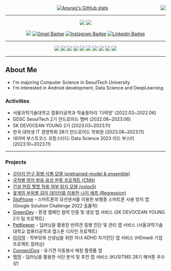 <!-- https://velog.io/@seondal/Github-Readme-%EA%BE%B8%EB%AF%B8%EA%B8%B0-%EC%B4%9D%EC%A0%95%EB%A6%AC#%EC%99%84%EC%84%B1 -->
<div align="center">
<img align="right" src="https://github-readme-stats.vercel.app/api/top-langs/?username=kang9366&hide=html&exclude_repo=kang9366.github.io,Android-Project,DL-Study,Data-Analysis,WebProgramming&langs_count=7"/>
  
[![Anurag's GitHub stats](https://github-readme-stats.vercel.app/api?username=kang9366)](https://github.com/kang9366/github-readme-stats)
  
  ---
  
<a href="https://github.com/kang9366"><img src="https://hits.seeyoufarm.com/api/count/incr/badge.svg?url=https%3A%2F%2Fgithub.com%2Fkang9366&count_bg=%23000000&title_bg=%23000000&icon=github.svg&icon_color=%23E7E7E7&title=GitHub&edge_flat=false)"/></a>
<a href="https://solved.ac/kang9366"><img src="http://mazassumnida.wtf/api/mini/generate_badge?boj=kang9366"/></a>
  <br>
  
<a href="https://velog.io/@kang9366"><img src="https://img.shields.io/badge/velog-3DDC84?style=flat-square&logo=Velog&logoColor=white"/></a>
[![Gmail Badge](https://img.shields.io/badge/-Gmail-d14836?style=flat-square&logo=Gmail&logoColor=white&link=mailto:kang93660817@gmail.com)](mailto:kang93660817@gmail.com)
[![Instagram Badge](https://img.shields.io/badge/-Instagram-dd2a7b?style=flat-square&logo=instagram&logoColor=white&link=https://www.instagram.com/98seung_9/)](https://www.instagram.com/98seung_9/)
[![Linkedin Badge](https://img.shields.io/badge/-LinkedIn-blue?style=flat-square&logo=Linkedin&logoColor=white&link=https://www.linkedin.com/in/승구-강-802269230/)](https://www.linkedin.com/in/승구-강-802269230/)
<br>
  
 ---
  
<img src="https://img.shields.io/badge/Python-3776AB?style=flat-square&logo=Python&logoColor=white">
<img src="https://img.shields.io/badge/Kotlin-7F52FF?style=flat-square&logo=Kotlin&logoColor=white">
<img src="https://img.shields.io/badge/C++-00599C?style=flat-square&logo=Cplusplus&logoColor=white">
<img src="https://img.shields.io/badge/R-276DC3?style=flat-square&logo=R&logoColor=white">
<img src="https://img.shields.io/badge/Keras-D00000?style=flat-square&logo=Keras&logoColor=white">
<img src="https://img.shields.io/badge/pytorch-EE4C2C?style=flat-square&logo=pytorch&logoColor=white">
<img src="https://img.shields.io/badge/Android-3DDC84?style=flat-square&logo=Android&logoColor=white">
<img src="https://img.shields.io/badge/Firebase-FFCA28?style=flat-square&logo=firebase&logoColor=black"/>
<img src="https://img.shields.io/badge/Git-000000?style=flat-square&logo=git&logoColor=white"/>
<img src="https://img.shields.io/badge/Figma-F24E1E?style=flat-square&logo=Figma&logoColor=white">
</div>

 ---
## About Me
* I'm majoring Computer Science in SeoulTech University
* I'm interested in Android development, Data Science and DeepLearning

### Activities
* 서울과학기술대학교 컴퓨터공학과 학술동아리 '다락방' (2022.03~2022.06)
* GDSC SeoulTech 2기 안드로이드 멤버 (2022.08~2023.06)
* SK DEVOCEAN YOUNG 2기 (2023.03~2023.11)
* 한국 대학생 IT 경영학회 28기 안드로이드 학회원 (2023.08~2023.11)
* 네이버 부스트코스 코칭스터디: Data Science 2023 리드 부스터 (2023.10~2023.11)

 ---

### Projects
* [강아지 안구 질병 식별 모델 (pretrained-model & ensemble)](https://github.com/kang9366/PetKeeper-DL)
* [국적별 영어 발음 음성 분류 프로젝트 (CNN)](https://github.com/kang9366/English-Pronunciation-Classification)
* [건설 현장 헬멧 착용 여부 탐지 모델 (yolov5)](https://github.com/kang9366/DL-Study/blob/main/Helmet_detection_train.ipynb)
* [꽃게의 부위별 길이 데이터를 이용한 나이 예측 (Regression)](https://github.com/kang9366/Data-Analysis/blob/main/%5BProject%5D%20Crab%20age%20predict.ipynb)
* [StoPhone](https://github.com/kang9366/GoogleSolutionChallenge2023) - 스마트폰의 모션센서를 이용한 보행중 스마트폰 사용 방지 앱 (Google Solution Challenge 2022 출품작)
* [GreenDev](https://github.com/kang9366/GreenDev_Android) - 환경 캠페인 참여 인증 및 생성 앱 서비스 (SK DEVOCEAN YOUNG 2기 팀 프로젝트)
* [PetKeeper](https://github.com/kang9366/PetKeeper-Android) - 딥러닝을 활용한 반려견 질병 진단 및 관리 앱 서비스 (서울과학기술대학교 컴퓨터공학과 캡스톤 디자인 프로젝트)
* [아이약](https://github.com/kang9366/HDmedi_Android) - 학부모와 선생님을 위한 자녀 ADHD 자가진단 앱 서비스 (HDmedi 기업프로젝트 장려상)
* [ConnectDog](https://github.com/kang9366/ConnectDog-AOS) - 유기견 이동봉사 매칭 플랫폼 앱
* [찍먹](https://github.com/kang9366/JjikMuk-AOS) - 딥러닝을 활용한 식단 분석 및 추천 앱 서비스 (KUSITMS 28기 해커톤 우수상)

